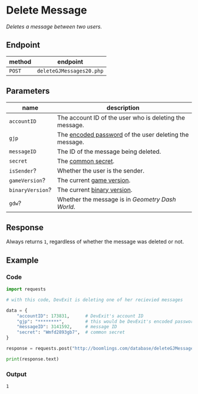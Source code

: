 # Delete Message

*Deletes a message between two users.*

## Endpoint

| method | endpoint                 |
|--------|--------------------------|
| `POST` | `deleteGJMessages20.php` |

## Parameters

| name             | description                                                         |
|------------------|---------------------------------------------------------------------|
| `accountID`      | The account ID of the user who is deleting the message.             |
| `gjp`            | The [encoded password][passwords] of the user deleting the message. |
| `messageID`      | The ID of the message being deleted.                                |
| `secret`         | The [common secret][secrets].                                       |
| `isSender`?      | Whether the user is the sender.                                     |
| `gameVersion`?   | The current [game version][versions].                               |
| `binaryVersion`? | The current [binary version][versions].                             |
| `gdw`?           | Whether the message is in *Geometry Dash World*.                    |

## Response

Always returns `1`, regardless of whether the message was deleted or not.

## Example

### Code

```python
import requests

# with this code, DevExit is deleting one of her recievied messages

data = {
    "accountID": 173831,      # DevExit's account ID
    "gjp": "********",        # this would be DevExit's encoded password
    "messageID": 3141592,     # message ID
    "secret": "Wmfd2893gb7",  # common secret
}

response = requests.post("http://boomlings.com/database/deleteGJMessages20.php", data=data)

print(response.text)
```

### Output

```console
1
```

[passwords]: /server/topics/passwords
[secrets]: /server/topics/secrets
[versions]: /server/topics/versions
